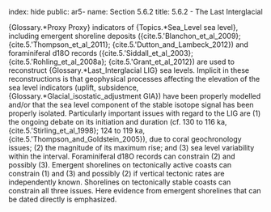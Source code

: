 index: hide
public: ar5-
name: Section 5.6.2
title: 5.6.2 - The Last Interglacial

{Glossary.*Proxy Proxy} indicators of {Topics.*Sea_Level sea level}, including emergent shoreline deposits ({cite.5.'Blanchon_et_al_2009}; {cite.5.'Thompson_et_al_2011}; {cite.5.'Dutton_and_Lambeck_2012}) and foraminiferal d18O records ({cite.5.'Siddall_et_al_2003}; {cite.5.'Rohling_et_al_2008a}; {cite.5.'Grant_et_al_2012}) are used to reconstruct {Glossary.*Last_Interglacial LIG} sea levels. Implicit in these reconstructions is that geophysical processes affecting the elevation of the sea level indicators (uplift, subsidence, {Glossary.*Glacial_isostatic_adjustment GIA}) have been properly modelled and/or that the sea level component of the stable isotope signal has been properly isolated. Particularly important issues with regard to the LIG are (1) the ongoing debate on its initiation and duration (cf. 130 to 116 ka, {cite.5.'Stirling_et_al_1998}; 124 to 119 ka, {cite.5.'Thompson_and_Goldstein_2005}), due to coral geochronology issues; (2) the magnitude of its maximum rise; and (3) sea level variability within the interval. Foraminiferal d18O records can constrain (2) and possibly (3). Emergent shorelines on tectonically active coasts can constrain (1) and (3) and possibly (2) if vertical tectonic rates are independently known. Shorelines on tectonically stable coasts can constrain all three issues. Here evidence from emergent shorelines that can be dated directly is emphasized.
